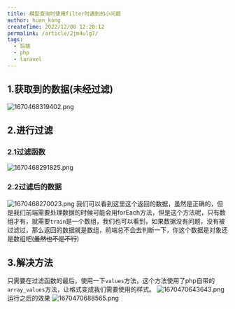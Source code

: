```yaml
---
title: 模型查询时使用filter时遇到的小问题
author: huan_kong
createTime: 2022/12/08 12:20:12
permalink: /article/2jm4ulg7/
tags: 
  - 后端
  - php
  - laravel
---
```


## 1.获取到的数据(未经过滤)

![1670468319402.png](https://img.huankong.top/i/2022/12/08/639152e39d81d.png)

## 2.进行过滤

### 2.1过滤函数

![1670468291825.png](https://img.huankong.top/i/2022/12/08/639152c7a1170.png)

### 2.2过滤后的数据

![1670468270023.png](https://img.huankong.top/i/2022/12/08/639152b26a2e9.png)
我们可以看到这里这个返回的数据，虽然是正确的，但是我们前端需要处理数据的时候可能会用forEach方法，但是这个方法呢，只有数组才有，就需要`train`是一个数组，我们也可以看到，如果数据没有问题，没有被过滤过，那么返回的数据就是数组，前端总不会去判断一下，你这个数据是对象还是数组吧(~~虽然也不是不行~~)

## 3.解决方法

只需要在过滤函数的最后，使用一下`values`方法，这个方法使用了php自带的`array_values`方法，让格式变成我们需要使用的样式。
![1670470643643.png](https://img.huankong.top/i/2022/12/08/63915bf79b19b.png)
运行之后的效果
![1670470688565.png](https://img.huankong.top/i/2022/12/08/63915c2427823.png)
